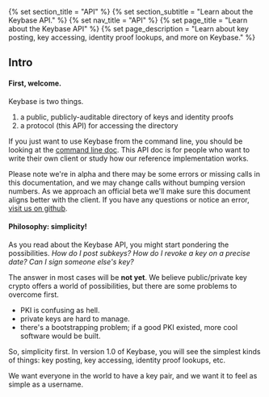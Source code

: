 {% set section_title = "API" %}
{% set section_subtitle = "Learn about the Keybase API." %}
{% set nav_title = "API" %}
{% set page_title = "Learn about the Keybase API" %}
{% set page_description = "Learn about key posting, key accessing, identity proof lookups, and more on Keybase." %}

<h2>Intro</h2>

<h4>First, welcome.</h4>

<p>
  Keybase is two things.
</p>

<ol>
  <li>a public, publicly-auditable directory of keys and identity proofs</li>
  <li>a protocol (this API) for accessing the directory</li>
</ol>

<p>
  If you just want to use Keybase from the command line, you should be looking at the <a href="/docs/command_line">command line doc</a>. This API doc is for people who want to write their own client or study how our reference implementation works.
</p>

<p>
  Please note we're in alpha and there may be some errors or missing calls in this documentation, and we may change calls without bumping version numbers.
  As we approach an official beta
  we'll make sure this document aligns better with the client. If you have any questions or notice an error, <a href="https://github.com/keybase/client/issues">visit us on github</a>.
</p>


<h4>Philosophy: simplicity!</h4>

<p>
  As you read about the Keybase API, you might start pondering the possibilities. <em>How do I post subkeys? How do I revoke
  a key on a precise date? Can I sign someone else's key?</em>
</p>
<p>
  The answer in most cases will be <b>not yet</b>. We believe
  public/private key crypto offers a world of possibilities, but there are some problems to overcome first.
</p>

<ul>
  <li>PKI is confusing as hell.</li>
  <li>private keys are hard to manage.</li>
  <li>there's a bootstrapping problem; if a good PKI existed, more cool software would be built.</li>
</ul>

<p>
  So, simplicity first. In version 1.0 of Keybase, you will see the simplest kinds of things: key posting, key accessing, identity proof lookups, etc.
</p>

<p>
  We want everyone in the world to have a key pair, and we want it to feel as simple as a username.
</p>

